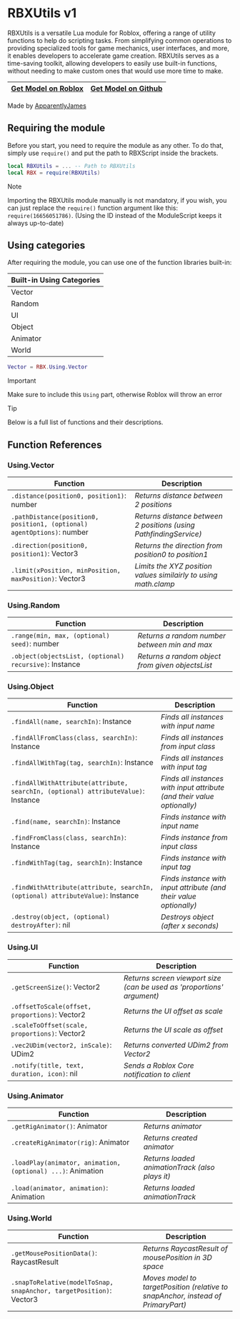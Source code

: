 # RBXUtils v1
RBXUtils is a versatile Lua module for Roblox, offering a range of utility functions to help do scripting tasks. From simplifying common operations to providing specialized tools for game mechanics, user interfaces, and more, it enables developers to accelerate game creation. RBXUtils serves as a time-saving toolkit, allowing developers to easily use built-in functions, without needing to make custom ones that would use more time to make.

| [Get Model on Roblox](https://create.roblox.com/store/asset/16656051786) | [Get Model on Github](https://github.com/ApparentlyJamesGH/RBXScript/releases/latest) |
| ------------- | ------------- |

Made by [ApparentlyJames](https://apparentlyjames.carrd.co/)

## Requiring the module
Before you start, you need to require the module as any other. To do that, simply use ```require()``` and put the path to RBXScript inside the brackets.
```lua
local RBXUtils = ... -- Path to RBXUtils
local RBX = require(RBXUtils)
```

> [!NOTE]
> Importing the RBXUtils module manually is not mandatory, if you wish, you can just replace the `require()` function argument like this: `require(16656051786)`. (Using the ID instead of the ModuleScript keeps it always up-to-date)

## Using categories
After requiring the module, you can use one of the function libraries built-in:

| Built-in Using Categories |
| ------------- |
| Vector |
| Random |
| UI |
| Object |
| Animator |
| World |

```lua
Vector = RBX.Using.Vector
```

> [!IMPORTANT]
> Make sure to include this `Using` part, otherwise Roblox will throw an error

> [!TIP]
> Below is a full list of functions and their descriptions.

## Function References

### Using.Vector
| Function | Description |
| ------------- | ------------- |
| `.distance(position0, position1)`: number | *Returns distance between 2 positions* |
| `.pathDistance(position0, position1, (optional) agentOptions)`: number | *Returns distance between 2 positions (using PathfindingService)* |
| `.direction(position0, position1)`: Vector3 | *Returns the direction from position0 to position1* |
| `.limit(xPosition, minPosition, maxPosition)`: Vector3 | *Limits the XYZ position values similairly to using math.clamp* |

### Using.Random
| Function | Description |
| ------------- | ------------- |
| `.range(min, max, (optional) seed)`: number | *Returns a random number between min and max* |
| `.object(objectsList, (optional) recursive)`: Instance | *Returns a random object from given objectsList* |

### Using.Object
| Function | Description |
| ------------- | ------------- |
| `.findAll(name, searchIn)`: Instance | *Finds all instances with input name* |
| `.findAllFromClass(class, searchIn)`: Instance | *Finds all instances from input class* |
| `.findAllWithTag(tag, searchIn)`: Instance | *Finds all instances with input tag* |
| `.findAllWithAttribute(attribute, searchIn, (optional) attributeValue)`: Instance | *Finds all instances with input attribute (and their value optionally)* |
| `.find(name, searchIn)`: Instance | *Finds instance with input name* |
| `.findFromClass(class, searchIn)`: Instance | *Finds instance from input class* |
| `.findWithTag(tag, searchIn)`: Instance | *Finds instance with input tag* |
| `.findWithAttribute(attribute, searchIn, (optional) attributeValue)`: Instance | *Finds instance with input attribute (and their value optionally)* |
| `.destroy(object, (optional) destroyAfter)`: nil | *Destroys object (after x seconds)* |

### Using.UI
| Function | Description |
| ------------- | ------------- |
| `.getScreenSize()`: Vector2 | *Returns screen viewport size (can be used as 'proportions' argument)* |
| `.offsetToScale(offset, proportions)`: Vector2 | *Returns the UI offset as scale* |
| `.scaleToOffset(scale, proportions)`: Vector2 | *Returns the UI scale as offset* |
| `.vec2UDim(vector2, inScale)`: UDim2 | *Returns converted UDim2 from Vector2* |
| `.notify(title, text, duration, icon)`: nil | *Sends a Roblox Core notification to client* |

### Using.Animator
| Function | Description |
| ------------- | ------------- |
| `.getRigAnimator()`: Animator | *Returns animator* |
| `.createRigAnimator(rig)`: Animator | *Returns created animator* |
| `.loadPlay(animator, animation, (optional) ...)`: Animation | *Returns loaded animationTrack (also plays it)* |
| `.load(animator, animation)`: Animation | *Returns loaded animationTrack* |

### Using.World
| Function | Description |
| ------------- | ------------- |
| `.getMousePositionData()`: RaycastResult | *Returns RaycastResult of mousePosition in 3D space* |
| `.snapToRelative(modelToSnap, snapAnchor, targetPosition)`: Vector3 | *Moves model to targetPosition (relative to snapAnchor, instead of PrimaryPart)* |
